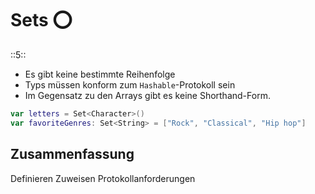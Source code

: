 # Sets ⭕️
::5::

- Es gibt keine bestimmte Reihenfolge
- Typs müssen konform zum `Hashable`-Protokoll sein
- Im Gegensatz zu den Arrays gibt es keine Shorthand-Form.

```swift
var letters = Set<Character>()
var favoriteGenres: Set<String> = ["Rock", "Classical", "Hip hop"]
```

## Zusammenfassung
Definieren
Zuweisen
Protokollanforderungen